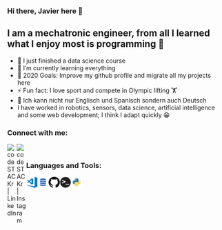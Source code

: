 ### Hi there, Javier here 👋

## I am a mechatronic engineer, from all I learned what I enjoy most is programming 🤣

- 🧮 I just finished a data science course
- 🤖 I’m currently learning everything 
- 🥅 2020 Goals: Improve my github profile and migrate all my projects here
- ⚡ Fun fact: I love sport and compete in Olympic lifting 🏋️
- 🥨 Ich kann nicht nur Englisch und Spanisch sondern auch Deutsch
- I have worked in robotics, sensors, data science, artificial intelligence and some web development; I think I adapt quickly 😁




### Connect with me:


[<img align="left" alt="codeSTACKr | LinkedIn" width="22px" src="https://cdn.jsdelivr.net/npm/simple-icons@v3/icons/linkedin.svg" />][linkedin]
[<img align="left" alt="codeSTACKr | Instagram" width="22px" src="https://cdn.jsdelivr.net/npm/simple-icons@v3/icons/instagram.svg" />][instagram]

<br />

### Languages and Tools:

<img align="left" alt="Visual Studio Code" width="26px" src="https://raw.githubusercontent.com/github/explore/80688e429a7d4ef2fca1e82350fe8e3517d3494d/topics/visual-studio-code/visual-studio-code.png" />
<img align="left" alt="SQL" width="26px" src="https://raw.githubusercontent.com/github/explore/80688e429a7d4ef2fca1e82350fe8e3517d3494d/topics/sql/sql.png" />
<img align="left" alt="GitHub" width="26px" src="https://raw.githubusercontent.com/github/explore/78df643247d429f6cc873026c0622819ad797942/topics/github/github.png" />
<img align="left" alt="Terminal" width="26px" src="https://raw.githubusercontent.com/github/explore/80688e429a7d4ef2fca1e82350fe8e3517d3494d/topics/terminal/terminal.png" />
<img width="26px" src="https://raw.githubusercontent.com/github/explore/80688e429a7d4ef2fca1e82350fe8e3517d3494d/topics/python/python.png">


[instagram]: https://www.instagram.com/javierm_p/
[linkedin]: https://www.linkedin.com/in/ingjavierpinilla/
